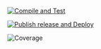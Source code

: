 [![Compile and Test](https://github.com/MarcusKhooLK/myrecipe/actions/workflows/main.yaml/badge.svg)](https://github.com/MarcusKhooLK/myrecipe/actions/workflows/main.yaml)

[![Publish release and Deploy](https://github.com/MarcusKhooLK/myrecipe/actions/workflows/deploy.yaml/badge.svg)](https://github.com/MarcusKhooLK/myrecipe/actions/workflows/deploy.yaml)

![Coverage](https://dumpbucket.sgp1.digitaloceanspaces.com/coverage/myrecipe/jacoco.svg)
